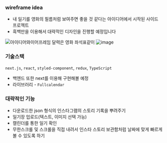 ### wireframe idea
- 내 일기를 영화의 필름처럼 보여주면 좋을 것 같다는 아이디어에서 시작된 사이드 프로젝트
- 흑백만을 이용해서 대략적인 디자인을 진행할 예정입니다

![아이디어와이어프레임](https://github.com/user-attachments/assets/bbf9c78a-d2c9-47d9-8f51-b6d8f53d7ce5)
달력은 영화 좌석표같이
![image](https://github.com/user-attachments/assets/bff55bff-8ed1-4b1a-933e-815feccf17e7)

### 기술스택
`next.js`, `react`, `styled-component`, `redux`, `TypeScript`
- 백엔드 또한 next를 이용해 구현해볼 예정
- 라이브러리 - `Fullcalendar`

### 대략적인 기능
- 다운로드한 json 형식의 인스타그램의 스토리 기록을 뿌려주기
- 일기장 업로드(텍스트, 이미지 선택 가능)
- 캘린더를 통한 일기 확인
- 무한스크롤 및 스크롤을 직접 내려서 인스타 스토리 보관함처럼 날짜에 맞게 빠르게 볼 수 있도록 하기
